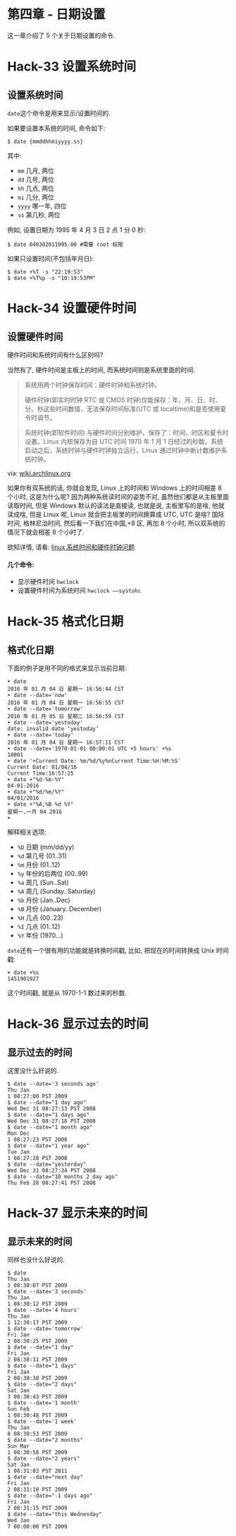 # 第四章 - 日期设置

这一章介绍了 5 个关于日期设置的命令.

# Hack-33 设置系统时间

## 设置系统时间

`date`这个命令是用来显示/设置时间的.

如果要设置本系统的时间, 命令如下:

```
$ date {mmddhhmiyyyy.ss} 
```

其中:

*   `mm` 几月, 两位
*   `dd` 几号, 两位
*   `hh` 几点, 两位
*   `mi` 几分, 两位
*   `yyyy` 哪一年, 四位
*   `ss` 第几秒, 两位

例如, 设置日期为 1995 年 4 月 3 日 2 点 1 分 0 秒:

```
$ date 040302011995.00 #需要 root 权限 
```

如果只设置时间(不包括年月日):

```
$ date +%T -s "22:19:53"
$ date +%T%p -s "10:19:53PM" 
```

# Hack-34 设置硬件时间

## 设置硬件时间

硬件时间和系统时间有什么区别吗?

当然有了, 硬件时间是主板上的时间, 而系统时间则是系统里面的时间.

> 系统用两个时钟保存时间：硬件时钟和系统时钟。
> 
> 硬件时钟(即实时时钟 RTC 或 CMOS 时钟)仅能保存：年、月、日、时、分、秒这些时间数值，无法保存时间标准(UTC 或 localtime)和是否使用夏令时调节。
> 
> 系统时钟(即软件时间) 与硬件时间分别维护，保存了：时间、时区和夏令时设置。Linux 内核保存为自 UTC 时间 1970 年 1 月 1 日经过的秒数。系统启动之后，系统时钟与硬件时钟独立运行，Linux 通过时钟中断计数维护系统时钟。

via: [wiki.archlinux.org](https://wiki.archlinux.org/index.php/Time_%28%E7%AE%80%E4%BD%93%E4%B8%AD%E6%96%87%29)

如果你有双系统的话, 你就会发现, Linux 上的时间和 Windows 上的时间相差 8 个小时, 这是为什么呢? 因为两种系统读时间的姿势不对, 虽然他们都是从主板里面读取时间, 但是 Windows 默认的读法是直接读, 也就是说, 主板里写的是啥, 他就读成啥, 但是 Linux 呢, Linux 就会把主板里的时间换算成 UTC, UTC 是啥? 国际时间, 格林尼治时间, 然后看一下我们在中国,+8 区, 再加 8 个小时, 所以双系统的情况下就会相差 8 个小时了.

欲知详情, 请看: [linux 系统时间和硬件时钟问题](http://blog.gesha.net/archives/221/)

#### 几个命令:

*   显示硬件时间 `hwclock`
*   设置硬件时间为系统时间 `hwclock ––systohc`

# Hack-35 格式化日期

## 格式化日期

下面的例子是用不同的格式来显示当前日期:

```
➤ date
2016 年 01 月 04 日 星期一 16:56:44 CST
➤ date --date='now'
2016 年 01 月 04 日 星期一 16:56:55 CST
➤ date --date='tomorrow'
2016 年 01 月 05 日 星期二 16:56:59 CST
➤ date --date='yestoday'
date: invalid date ‘yestoday’
➤ date --date='today'
2016 年 01 月 04 日 星期一 16:57:11 CST
➤ date --date='1970-01-01 00:00:01 UTC +5 hours' +%s
18001
➤ date '+Current Date: %m/%d/%y%nCurrent Time:%H:%M:%S'
Current Date: 01/04/16
Current Time:16:57:25
➤ date +"%d-%m-%Y"
04-01-2016
➤ date +"%d/%m/%Y"
04/01/2016
➤ date +"%A,%B %d %Y"
星期一,一月 04 2016
➤ 
```

解释相关选项:

*   `%D` 日期 (mm/dd/yy)
*   `%d` 第几号 (01..31)
*   `%m` 月份 (01..12)
*   `%y` 年份的后两位 (00..99)
*   `%a` 周几 (Sun..Sat)
*   `%A` 周几 (Sunday..Saturday)
*   `%b` 月份 (Jan..Dec)
*   `%B` 月份 (January..December)
*   `%H` 几点 (00..23)
*   `%I` 几点 (01..12)
*   `%Y` 年份 (1970...)

`date`还有一个很有用的功能就是转换时间戳, 比如, 把现在的时间转换成 Unix 时间戳:

```
➤ date +%s
1451901927 
```

这个时间戳, 就是从 1970-1-1 数过来的秒数.

# Hack-36 显示过去的时间

## 显示过去的时间

这里没什么好说的.

```
$ date --date='3 seconds ago'
Thu Jan
1 08:27:00 PST 2009
$ date --date="1 day ago"
Wed Dec 31 08:27:13 PST 2008
$ date --date="1 days ago"
Wed Dec 31 08:27:18 PST 2008
$ date --date="1 month ago"
Mon Dec
1 08:27:23 PST 2008
$ date --date="1 year ago"
Tue Jan
1 08:27:28 PST 2008
$ date --date="yesterday"
Wed Dec 31 08:27:34 PST 2008
$ date --date="10 months 2 day ago"
Thu Feb 28 08:27:41 PST 2008 
```

# Hack-37 显示未来的时间

## 显示未来的时间

同样也没什么好说的.

```
$ date
Thu Jan
1 08:30:07 PST 2009
$ date --date='3 seconds'
Thu Jan
1 08:30:12 PST 2009
$ date --date='4 hours'
Thu Jan
1 12:30:17 PST 2009
$ date --date='tomorrow'
Fri Jan
2 08:30:25 PST 2009
$ date --date="1 day"
Fri Jan
2 08:30:31 PST 2009
$ date --date="1 days"
Fri Jan
2 08:30:38 PST 2009
$ date --date="2 days"
Sat Jan
3 08:30:43 PST 2009
$ date --date='1 month'
Sun Feb
1 08:30:48 PST 2009
$ date --date='1 week'
Thu Jan
8 08:30:53 PST 2009
$ date --date="2 months"
Sun Mar
1 08:30:58 PST 2009
$ date --date="2 years"
Sat Jan
1 08:31:03 PST 2011
$ date --date="next day"
Fri Jan
2 08:31:10 PST 2009
$ date --date="-1 days ago"
Fri Jan
2 08:31:15 PST 2009
$ date --date="this Wednesday"
Wed Jan
7 00:00:00 PST 2009 
```